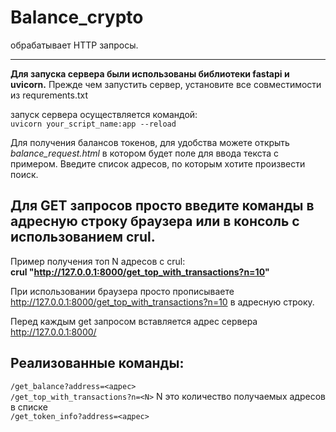 # Balance_crypto
обрабатывает HTTP запросы.

---

**Для запуска сервера были использованы библиотеки fastapi и uvicorn.**
Прежде чем запустить сервер, установите все совместимости из requrements.txt

запуск сервера осуществляется командой:  
`uvicorn your_script_name:app --reload`

Для получения балансов токенов, для удобства можете открыть *balance_request.html* в котором будет поле для ввода текста с примером. Введите список адресов, по которым хотите произвести поиск.  

## Для GET запросов просто введите команды в адресную строку браузера или в консоль с использованием crul.

Пример получения топ N адресов с crul:  
  **crul "http://127.0.0.1:8000/get_top_with_transactions?n=10"**

При использовании браузера просто прописываете http://127.0.0.1:8000/get_top_with_transactions?n=10 в адресную строку.  
  
Перед каждым get запросом вставляется адрес сервера http://127.0.0.1:8000/  
  
## Реализованные команды:
  `/get_balance?address=<адрес>`  
  `/get_top_with_transactions?n=<N>` N это количество получаемых адресов в списке  
  `/get_token_info?address=<адрес>`  

